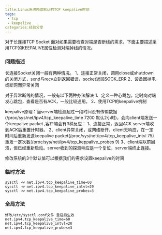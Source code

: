 ```yaml
---
title:Linux系统修改默认的TCP keepalive时间
tags:
 - tcp
 - keepalive
categories:经验分享 
---
```

对于长连接TCP Socket 面对如果需要检查对端是否断线的需求，下面主要描述采用TCP的KEEPALIVE属性检测对端掉线的情况。

### 问题描述

长连接Socket关闭一般有两种情况。
1、连接正常关闭，调用close或shutdown的关闭方式，send与recv立刻返回错误，socket返回SOCK_ERR
2、设备因掉电或断网而异常关闭

对于异常断线的情况，一般有以下两种办法解决
1、定义一种心跳包，定时向对端发心跳包，查看是否有ACK，一般比较通用。
2、使用TCP的keepalive机制

keepalive原理：当server端检测超过一段时间没有传输数据(/proc/sys/net/ipv4/tcp_keepalive_time 7200 默认2小时)，会向client端发送一个keepalive packet ,客户端会有3种反应：
1、连接正常，返回ACK server端收到ACK后重置计时器。
2、client异常关闭，或网络断开，client无响应，在一定时间后重新发送keepalive packet(/proc/sys/net/ipv4/tcp_keepalive_intvl 75) 重发一定次数(/proc/sys/net/ipv4/tcp_keppalive_probes 9)
3、client端以前崩溃，但已经重新启动。server收到的探测响应是一个复位，server端终止连接。


修改系统的3个默认值可以根据我们的需求设置keepalive的时间


### 临时方法

```
sysctl -w net.ipv4.tcp_keepalive_time=60
sysctl -w net.ipv4.tcp_keepalive_intvl=20
sysctl -w net.ipv4.tcp_keepalive_probes=3
```

### 全局方法
```
修改/etc/sysctl.conf文件 重启后生效
net.ipv4.tcp_keepalive_time=60
net.ipv4.tcp_keepalive_intvl=20
net.ipv4.tcp_keepalive_probes=3
```


